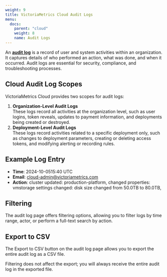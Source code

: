 ```yaml
---
weight: 9
title: VictoriaMetrics Cloud Audit Logs
menu:
  docs:
    parent: "cloud"
    weight: 8
    name: Audit Logs
---
```

An [**audit log**](https://console.victoriametrics.cloud/audit) is a record of user and system activities within an organization. It captures details of who performed an action, what was done, and when it occurred. Audit logs are essential for security, compliance, and troubleshooting processes.

## Cloud Audit Log Scopes

VictoriaMetrics Cloud provides two scopes for audit logs:

1. **Organization-Level Audit Logs**  
   These logs record all activities at the organization level, such as user logins, token reveals, updates to payment information, and deployments being created or destroyed.
2. **Deployment-Level Audit Logs**  
   These logs record activities related to a specific deployment only, such as changes to deployment parameters, creating or deleting access tokens, and modifying alerting or recording rules.

## Example Log Entry

* **Time**: 2024-10-0515:40 UTC
* **Email**: cloud-admin@victoriametrics.com
* **Action**: cluster updated: production-platform, changed properties: vmstorage settings changed: disk size changed from 50.0TB to 80.0TB,

## Filtering

The audit log page offers filtering options, allowing you to filter logs by time range, actor, or perform a full-text search by action.

## Export to CSV

The Export to CSV button on the audit log page allows you to export the entire audit log as a CSV file.

Filtering does not affect the export; you will always receive the entire audit log in the exported file.

